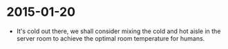 # 2015-01-20
* It's cold out there, we shall consider mixing the cold and hot aisle in the server room to achieve the optimal room temperature for humans.
